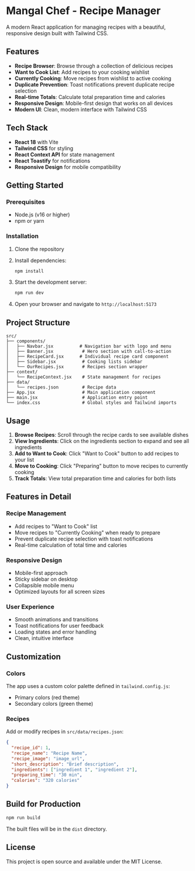 # Mangal Chef - Recipe Manager

A modern React application for managing recipes with a beautiful, responsive design built with Tailwind CSS.

## Features

- **Recipe Browser**: Browse through a collection of delicious recipes
- **Want to Cook List**: Add recipes to your cooking wishlist
- **Currently Cooking**: Move recipes from wishlist to active cooking
- **Duplicate Prevention**: Toast notifications prevent duplicate recipe selection
- **Real-time Totals**: Calculate total preparation time and calories
- **Responsive Design**: Mobile-first design that works on all devices
- **Modern UI**: Clean, modern interface with Tailwind CSS

## Tech Stack

- **React 18** with Vite
- **Tailwind CSS** for styling
- **React Context API** for state management
- **React Toastify** for notifications
- **Responsive Design** for mobile compatibility

## Getting Started

### Prerequisites

- Node.js (v16 or higher)
- npm or yarn

### Installation

1. Clone the repository
2. Install dependencies:
   ```bash
   npm install
   ```

3. Start the development server:
   ```bash
   npm run dev
   ```

4. Open your browser and navigate to `http://localhost:5173`

## Project Structure

```
src/
├── components/
│   ├── Navbar.jsx          # Navigation bar with logo and menu
│   ├── Banner.jsx           # Hero section with call-to-action
│   ├── RecipeCard.jsx      # Individual recipe card component
│   ├── Sidebar.jsx          # Cooking lists sidebar
│   └── OurRecipes.jsx       # Recipes section wrapper
├── context/
│   └── RecipeContext.jsx    # State management for recipes
├── data/
│   └── recipes.json         # Recipe data
├── App.jsx                  # Main application component
├── main.jsx                 # Application entry point
└── index.css                # Global styles and Tailwind imports
```

## Usage

1. **Browse Recipes**: Scroll through the recipe cards to see available dishes
2. **View Ingredients**: Click on the ingredients section to expand and see all ingredients
3. **Add to Want to Cook**: Click "Want to Cook" button to add recipes to your list
4. **Move to Cooking**: Click "Preparing" button to move recipes to currently cooking
5. **Track Totals**: View total preparation time and calories for both lists

## Features in Detail

### Recipe Management
- Add recipes to "Want to Cook" list
- Move recipes to "Currently Cooking" when ready to prepare
- Prevent duplicate recipe selection with toast notifications
- Real-time calculation of total time and calories

### Responsive Design
- Mobile-first approach
- Sticky sidebar on desktop
- Collapsible mobile menu
- Optimized layouts for all screen sizes

### User Experience
- Smooth animations and transitions
- Toast notifications for user feedback
- Loading states and error handling
- Clean, intuitive interface

## Customization

### Colors
The app uses a custom color palette defined in `tailwind.config.js`:
- Primary colors (red theme)
- Secondary colors (green theme)

### Recipes
Add or modify recipes in `src/data/recipes.json`:
```json
{
  "recipe_id": 1,
  "recipe_name": "Recipe Name",
  "recipe_image": "image_url",
  "short_description": "Brief description",
  "ingredients": ["ingredient 1", "ingredient 2"],
  "preparing_time": "30 min",
  "calories": "320 calories"
}
```

## Build for Production

```bash
npm run build
```

The built files will be in the `dist` directory.

## License

This project is open source and available under the MIT License.
